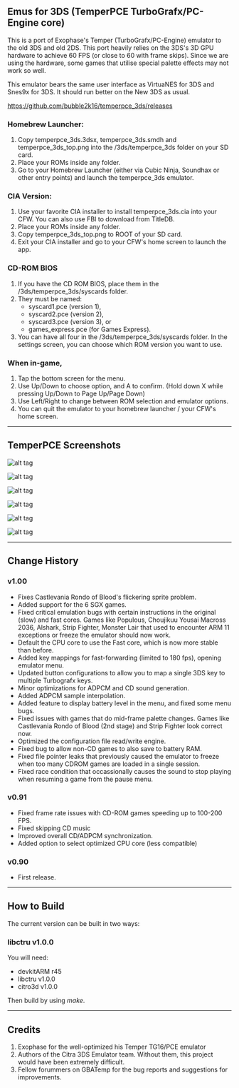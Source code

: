 ## Emus for 3DS (TemperPCE TurboGrafx/PC-Engine core)

This is a port of Exophase's Temper (TurboGrafx/PC-Engine) emulator to the old 3DS and old 2DS. This port heavily relies on the 3DS's 3D GPU hardware to achieve 60 FPS (or close to 60 with frame skips). Since we are using the hardware, some games that utilise special palette effects may not work so well.

This emulator bears the same user interface as VirtuaNES for 3DS and Snes9x for 3DS. It should run better on the New 3DS as usual.

https://github.com/bubble2k16/temperpce_3ds/releases

### Homebrew Launcher:

1. Copy temperpce_3ds.3dsx, temperpce_3ds.smdh and temperpce_3ds_top.png into the /3ds/temperpce_3ds folder on your SD card.
2. Place your ROMs inside any folder.
3. Go to your Homebrew Launcher (either via Cubic Ninja, Soundhax or other entry points) and launch the temperpce_3ds emulator.

### CIA Version:

1. Use your favorite CIA installer to install temperpce_3ds.cia into your CFW. You can also use FBI to download from TitleDB.
2. Place your ROMs inside any folder.
3. Copy temperpce_3ds_top.png to ROOT of your SD card.
4. Exit your CIA installer and go to your CFW's home screen to launch the app.

### CD-ROM BIOS

1. If you have the CD ROM BIOS, place them in the /3ds/temperpce_3ds/syscards folder.
2. They must be named:
   - syscard1.pce (version 1),
   - syscard2.pce (version 2),
   - syscard3.pce (version 3), or
   - games_express.pce (for Games Express).
3. You can have all four in the /3ds/temperpce_3ds/syscards folder. In the settings screen, you can choose which ROM version you want to use.


### When in-game,

1. Tap the bottom screen for the menu.
2. Use Up/Down to choose option, and A to confirm. (Hold down X while pressing Up/Down to Page Up/Page Down)
3. Use Left/Right to change between ROM selection and emulator options.
4. You can quit the emulator to your homebrew launcher / your CFW's home screen.

-------------------------------------------------------------------------------------------------------

## TemperPCE Screenshots

![alt tag](https://github.com/bubble2k16/emus3ds/blob/master/screenshots/TemperPCE01.bmp)

![alt tag](https://github.com/bubble2k16/emus3ds/blob/master/screenshots/TemperPCE02.bmp)

![alt tag](https://github.com/bubble2k16/emus3ds/blob/master/screenshots/TemperPCE03.bmp)

![alt tag](https://github.com/bubble2k16/emus3ds/blob/master/screenshots/TemperPCE04.bmp)

![alt tag](https://github.com/bubble2k16/emus3ds/blob/master/screenshots/TemperPCE05.bmp)

![alt tag](https://github.com/bubble2k16/emus3ds/blob/master/screenshots/TemperPCE06.bmp)


-------------------------------------------------------------------------------------------

## Change History

### v1.00
- Fixes Castlevania Rondo of Blood's flickering sprite problem.
- Added support for the 6 SGX games.
- Fixed critical emulation bugs with certain instructions in the original (slow) and fast cores. Games like Populous, Choujikuu Yousai Macross 2036, Alshark, Strip Fighter, Monster Lair that used to encounter ARM 11 exceptions or freeze the emulator should now work.
- Default the CPU core to use the Fast core, which is now more stable than before.
- Added key mappings for fast-forwarding (limited to 180 fps), opening emulator menu.
- Updated button configurations to allow you to map a single 3DS key to multiple Turbografx keys.
- Minor optimizations for ADPCM and CD sound generation.
- Added ADPCM sample interpolation.
- Added feature to display battery level in the menu, and fixed some menu bugs.
- Fixed issues with games that do mid-frame palette changes. Games like Castlevania Rondo of Blood (2nd stage) and Strip Fighter look correct now.
- Optimized the configuration file read/write engine.
- Fixed bug to allow non-CD games to also save to battery RAM.
- Fixed file pointer leaks that previously caused the emulator to freeze when too many CDROM games are loaded in a single session.
- Fixed race condition that occassionally causes the sound to stop playing when resuming a game from the pause menu.


### v0.91
- Fixed frame rate issues with CD-ROM games speeding up to 100-200 FPS.
- Fixed skipping CD music
- Improved overall CD/ADPCM synchronization.
- Added option to select optimized CPU core (less compatible)

### v0.90
- First release.

-------------------------------------------------------------------------------------------------------

## How to Build

The current version can be built in two ways:

###  libctru v1.0.0

You will need:
- devkitARM r45
- libctru v1.0.0
- citro3d v1.0.0

Then build by using *make*.

-------------------------------------------------------------------------------------------------------

## Credits

1. Exophase for the well-optimized his Temper TG16/PCE emulator
2. Authors of the Citra 3DS Emulator team. Without them, this project would have been extremely difficult.
3. Fellow forummers on GBATemp for the bug reports and suggestions for improvements.